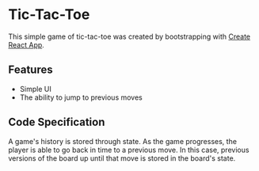 # Tic-Tac-Toe

This simple game of tic-tac-toe was created by bootstrapping with [Create React App](https://github.com/facebookincubator/create-react-app). 

## Features

- Simple UI
- The ability to jump to previous moves

## Code Specification

A game's history is stored through state. As the game progresses, the player is able to go back in time to a previous move. In this case, previous versions of the board up until that move is stored in the board's state.
